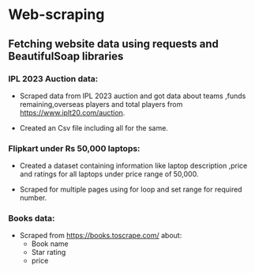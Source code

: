 # Web-scraping

## Fetching website data using requests and BeautifulSoap libraries

### IPL 2023 Auction data:

- Scraped data from IPL 2023 auction and got data about teams ,funds remaining,overseas players and total players from https://www.iplt20.com/auction.

 - Created an Csv file including all for the same.
 
 
 ### Flipkart under Rs 50,000 laptops:
 - Created a dataset containing information like laptop description ,price and ratings for all laptops under price range of 50,000.
 
 - Scraped for multiple pages using for loop and set range for required number.
 
 ### Books data:
 
 - Scraped from https://books.toscrape.com/ about:
   - Book name
   - Star rating
   - price
 


